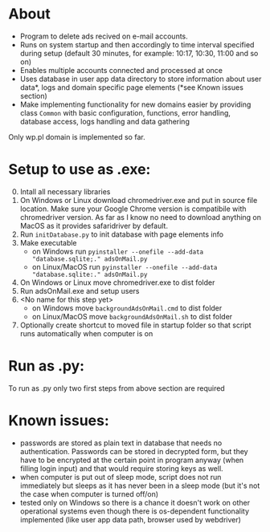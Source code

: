 # About
- Program to delete ads recived on e-mail accounts. 
- Runs on system startup and then accordingly to time interval specified during setup (default 30 minutes, for example: 10:17, 10:30, 11:00 and so on)
- Enables multiple accounts connected and processed at once
- Uses database in user app data directory to store information about user data*, logs and domain specific page elements (*see Known issues section)
- Make implementing functionality for new domains easier by providing class ```Common``` with basic configuration, functions, error handling, database access, logs handling and data gathering<br>

Only wp.pl domain is implemented so far.

# Setup to use as .exe:
0. Intall all necessary libraries
1. On Windows or Linux download chromedriver.exe and put in source file location. Make sure your Google Chrome version is compatibile with chromedriver version. As far as I know no need to download anything on MacOS as it provides safaridriver by default.
2. Run ```initDatabase.py``` to init database with page elements info
3. Make executable
    - on Windows run ```pyinstaller --onefile --add-data "database.sqlite;." adsOnMail.py```
    - on Linux/MacOS run ```pyinstaller --onefile --add-data "database.sqlite:." adsOnMail.py```
4. On Windows or Linux move chromedriver.exe to dist folder
5. Run adsOnMail.exe and setup users
6. \<No name for this step yet\>
    - on Windows move ```backgroundAdsOnMail.cmd``` to dist folder
    - on Linux/MacOS move ```backgroundAdsOnMail.sh``` to dist folder
7. Optionally create shortcut to moved file in startup folder so that script runs automatically when computer is on<br>

# Run as .py:
To run as .py only two first steps from above section are required


# Known issues:
- passwords are stored as plain text in database that needs no authentication. Passwords can be stored in decrypted form, but they have to be encrypted at the certain point in program anyway (when filling login input) and that would require storing keys as well.
- when computer is put out of sleep mode, script does not run immediately but sleeps as it has never been in a sleep mode (but it's not the case when computer is turned off/on)
- tested only on Windows so there is a chance it doesn't work on other operational systems even though there is os-dependent functionality implemented (like user app data path, browser used by webdriver)